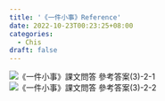 ```yaml
---
title: '《一件小事》Reference'
date: 2022-10-23T00:23:25+08:00
categories:
  - Chis
draft: false
---
```

![《一件小事》課文問答 參考答案(3)-2-1](https://user-images.githubusercontent.com/90828938/198523439-43bb487e-1518-4183-b7a7-18cb47d9b88a.jpg)
![《一件小事》課文問答 參考答案(3)-2-2](https://user-images.githubusercontent.com/90828938/198523454-8f2afec6-f114-4f3d-ac32-d9ac1c31b325.jpg)
